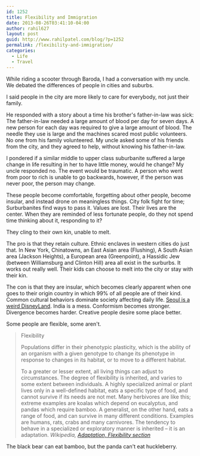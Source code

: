 ```yaml
---
id: 1252
title: Flexibility and Immigration
date: 2013-08-26T03:41:10-04:00
author: rahil627
layout: post
guid: http://www.rahilpatel.com/blog/?p=1252
permalink: /flexibility-and-immigration/
categories:
  - Life
  - Travel
---
```

While riding a scooter through Baroda, I had a conversation with my uncle. We debated the differences of people in cities and suburbs.

I said people in the city are more likely to care for everybody, not just their family.

He responded with a story about a time his brother's father-in-law was sick: The father-in-law needed a large amount of blood per day for seven days. A new person for each day was required to give a large amount of blood. The needle they use is large and the machines scared most public volunteers. No one from his family volunteered. My uncle asked some of his friends from the city, and they agreed to help, without knowing his father-in-law.

I pondered if a similar middle to upper class suburbanite suffered a large change in life resulting in her to have little money, would he change? My uncle responded no. The event would be traumatic. A person who went from poor to rich is unable to go backwards, however, if the person was never poor, the person may change.

These people become comfortable, forgetting about other people, become insular, and instead drone on meaningless things. City folk fight for time; Surburbanites find ways to pass it. Values are lost. Their lives are the center. When they are reminded of less fortunate people, do they not spend time thinking about it, responding to it?

They cling to their own kin, unable to melt.

The pro is that they retain culture. Ethnic enclaves in western cities do just that. In New York, Chinatowns, an East Asian area (Flushing), A South Asian area (Jackson Heights), a European area (Greenpoint), a Hassidic Jew (between Williamsburg and Clinton Hill) area all exist in the surburbs. It works out really well. Their kids can choose to melt into the city or stay with their kin.

The con is that they are insular, which becomes clearly apparent when one goes to their origin country in which 99% of all people are of their kind. Common cultural behaviors dominate society affecting daily life. <a href="http://www.rahilpatel.com/blog/seoul">Seoul is a weird DisneyLand</a>. India is a mess. Conformism becomes stronger. Divergence becomes harder. Creative people desire some place better.

Some people are flexible, some aren't.

<blockquote>
Flexibility

Populations differ in their phenotypic plasticity, which is the ability of an organism with a given genotype to change its phenotype in response to changes in its habitat, or to move to a different habitat.

To a greater or lesser extent, all living things can adjust to circumstances. The degree of flexibility is inherited, and varies to some extent between individuals. A highly specialized animal or plant lives only in a well-defined habitat, eats a specific type of food, and cannot survive if its needs are not met. Many herbivores are like this; extreme examples are koalas which depend on eucalyptus, and pandas which require bamboo. A generalist, on the other hand, eats a range of food, and can survive in many different conditions. Examples are humans, rats, crabs and many carnivores. The tendency to behave in a specialized or exploratory manner is inherited – it is an adaptation.
<cite><em>Wikipedia</em>, <a href="https://en.wikipedia.org/wiki/Adaptation#Flexibility">Adaptation, Flexibility section</a></cite>
</blockquote>

The black bear can eat bamboo, but the panda can't eat huckleberry.